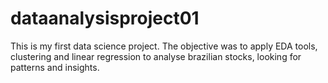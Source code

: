 # dataanalysisproject01

This is my first data science project. The objective was to apply EDA tools, clustering and linear regression to analyse brazilian stocks, looking for patterns and insights.
